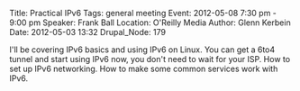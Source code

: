 Title: Practical IPv6
Tags: general meeting
Event: 2012-05-08 7:30 pm - 9:00 pm
Speaker: Frank Ball
Location: O'Reilly Media
Author: Glenn Kerbein
Date: 2012-05-03 13:32
Drupal_Node: 179

I'll be covering IPv6 basics and using IPv6 on Linux. You can get a 6to4 tunnel and start using IPv6 now, you don't need to wait for your ISP. How to set up IPv6 networking. How to make some common services work with IPv6.
